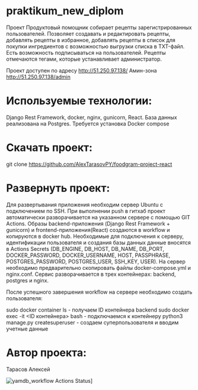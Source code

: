 # praktikum_new_diplom

Проект Продуктовый помощник собирает рецепты зарегистрированных пользователей.
Позволяет создавать и редактировать рецепты, добавлять рецепты в избранное, добавлять рецепты в список для покупки ингредиентов с возможностью выгрузки списка в TXT-файл.
Есть возможность подписываться на пользователей.
Рецепты отмечаются тегами, которые устанавливает администратор.

Проект доступен по адресу http://51.250.97.138/
Амин-зона http://51.250.97.138/admin


# Используемые технологии:
Django Rest Framework, docker, nginx, gunicorn, React.
База данных реализована на Postgres.
Требуется установка Docker compose

# Скачать проект:
git clone https://github.com/AlexTarasovPY/foodgram-project-react
# Развернуть проект:
Для развертывания приложения необходим сервер Ubuntu с подключением по SSH.
При выполнении push в гитхаб проект автоматически разворачивается на указанном сервере c помощью GIT Actions.
Образы backend-приложения (Django Rest Framework + gunicorn) и frontend-приложения(React) создаются в workflow и копируются в docker hub.
Необходимые для подключения к серверу, идентификации пользователя и создания базы данных данные вносятся в Actions Secrets (DB_ENGINE, DB_HOST, DB_NAME, DB_PORT, DOCKER_PASSWORD, DOCKER_USERNAME, HOST, PASSPHRASE, POSTGRES_PASSWORD, POSTGRES_USER, SSH_KEY, USER).
На сервер необходимо предварительно скопировать файлы docker-compose.yml и nginx.conf.
Сервис разворачивается в трех контейнерах: backend, postgres и nginx.

После успешного завершения workflow на сервере необходимо создать пользователя:

sudo docker container ls - получаем ID контейнера backend
sudo docker exec -it <ID контейнера> bash - подключаемся к контейнеру
python3 manage.py createsuperuser - создаем суперпользователя и вводим учетные данные


# Автор проекта:
Тарасов Алексей

![yamdb_workflow Actions Status](https://github.com/AlexTarasovPY/foodgram-project-react/actions/workflows/main.yml/badge.svg)]